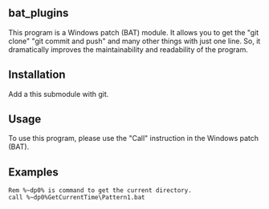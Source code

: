 ## bat_plugins
This program is a Windows patch (BAT) module.
It allows you to get the "git clone" "git commit and push" and many other things with just one line.
So, it dramatically improves the maintainability and readability of the program.

## Installation
Add a this submodule with git.

## Usage
To use this program, please use the "Call" instruction in the Windows patch (BAT).

## Examples
```BTA
Rem %~dp0% is command to get the current directory.
call %~dp0%GetCurrentTime\Pattern1.bat
```
